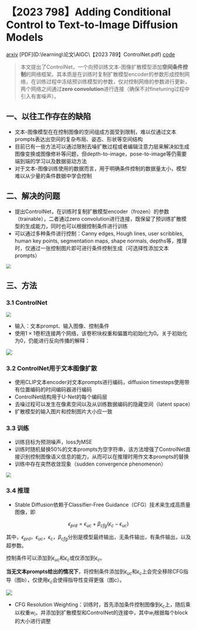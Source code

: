 # 【2023 798】Adding Conditional Control to Text-to-Image Diffusion Models

[arxiv](https://arxiv.org/abs/2302.05543) [PDF](D:\learning\论文\AIGC\【2023 789】ControlNet.pdf)  [code](https://github.com/lllyasviel/ControlNet) 

> 本文提出了ControlNet，一个向预训练文本-图像扩散模型添加**空间条件控制**的网络框架。其本质是在训练时复制扩散模型encoder的参数形成控制网络，在训练过程中冻结预训练模型的参数，仅对控制网络的参数进行更新，两个网络之间通过**zero convolution**进行连接（确保不对finetuning过程中引入有害噪声）。

## 一、以往工作存在的缺陷

- 文本-图像模型在在控制图像的空间组成方面受到限制，难以仅通过文本prompts表达出空间的复杂布局、姿态、形状等空间结构
- 目前已有一些方法可以通过限制去噪扩散过程或者编辑注意力层来解决如生成图像变换或图像修补等问题，但depth-to-image，pose-to-image等仍需要端到端的学习以及数据驱动方法
- 对于文本-图像训练使用的数据而言，用于明确条件控制的数据量太小，模型难以从少量的条件数据中学会控制

## 二、解决的问题

- 提出ControlNet，在训练时复制扩散模型encoder（frozen）的参数（trainable），二者通过zero convolution进行连接，既保留了预训练扩散模型的生成能力，同时也可以根据控制条件进行训练
- 可以通过多种条件进行控制：Canny edges, Hough lines, user scribbles, human key points, segmentation maps, shape normals, depths等，推理时，仅通过一张控制图片即可进行条件控制生成（可选择性添加文本prompts）

<img src="D:\learning\论文\论文笔记\AIGC\ControlNet_2.png" style="zoom:80%;" />

## 三、方法

### 3.1 ControlNet

<img src="D:\learning\论文\论文笔记\AIGC\ControlNet_3.png" style="zoom:80%;" />

- 输入：文本prompt、输入图像、控制条件
- 使用$1\times 1$卷积连接两个网络，该卷积块权重和偏置均初始化为0。关于初始化为0，仍能进行反向传播的解释：

![](D:\learning\论文\论文笔记\AIGC\ControlNet_1.png)

### 3.2 ControlNet用于文本图像扩散

- 使用CLIP文本encoder对文本prompts进行编码，diffusion timesteps使用带有位置编码的时间编码器进行编码
- ControlNet结构用于U-Net的每个编码层
- 去噪过程可以发生在像素空间以及从训练数据编码的隐藏空间（latent space）
- 扩散模型的输入图片和控制图片大小应一致

### 3.3 训练

- 训练目标为预测噪声，loss为MSE
- 训练时随机替换50%的文本prompts为空字符串，该方法增强了ControlNet直接识别控制图像语义信息的能力，从而可以在推理时用作文本prompts的替换
- 训练中存在突然收敛现象（sudden convergence phenomenon）

<img src="D:\learning\论文\论文笔记\AIGC\ControlNet_4.png" style="zoom:80%;" />

### 3.4 推理

- Stable Diffusion依赖于Classifier-Free Guidance（CFG）技术来生成高质量图像，即

$$
\epsilon_{prd}=\epsilon_{uc}+\beta_{cfg}(\epsilon_{c}-\epsilon_{uc})
$$

其中，$\epsilon_{prd}$，$\epsilon_{uc}$，$\epsilon_{c}$，$\beta_{cfg}$分别是模型最终输出，无条件输出，有条件输出，以及超参数。

控制条件可以添加到$\epsilon_{uc}$和$\epsilon_{c}$或仅添加到$\epsilon_{c}$。

**当无文本prompts给出的情况下**，将控制条件添加到$\epsilon_{uc}$和$\epsilon_{c}$上会完全移除CFG指导（图b），仅使用$\epsilon_{c}$会使得指导性变得更强（图c）。

![](D:\learning\论文\论文笔记\AIGC\ControlNet_5.png)

- CFG Resolution Weighting：训练时，首先添加条件控制图像到$\epsilon_c$上，随后乘以权重$w_i$，并添加到扩散模型和ControlNet的连接中，其中$w_i$根据每个block的大小进行调整